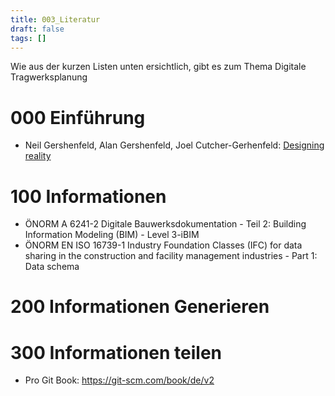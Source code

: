 ```yaml
---
title: 003_Literatur
draft: false
tags: []
---
```


Wie aus der kurzen Listen unten ersichtlich, gibt es zum Thema Digitale Tragwerksplanung 
# 000 Einführung

- Neil Gershenfeld, Alan Gershenfeld, Joel Cutcher-Gerhenfeld: [Designing reality](https://designingreality.org/)

# 100 Informationen

- ÖNORM A 6241-2 Digitale Bauwerksdokumentation - Teil 2: Building Information Modeling (BIM) - Level 3-iBIM
- ÖNORM EN ISO 16739-1 Industry Foundation Classes (IFC) for data sharing in the construction and facility management industries - Part 1: Data schema

# 200 Informationen Generieren



# 300 Informationen teilen

- Pro Git Book: https://git-scm.com/book/de/v2








